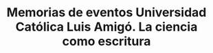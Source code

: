 ---
img : ["./img/memorias_de_eventos.webp"]
title : "Memorias de eventos Universidad Católica Luis Amigó. La ciencia como escritura"
description : "“La ciencia como escritura es la consigna que trazamos en el lanzamiento del Laboratorio de Escritura Científica – EscriLAB, con la presentación de siete estrategias de centros y programas de escritura de universidades latinoamericanas y nacionales. Estas memorias presentan una contribución en áreas de enseñanza de la escritura universitaria y la investigación pedagógica de la misma, así como para la orientación de trabajos de grado y tesis. La escritura y la ciencia tienen una relación de mutua dependencia, la primera es una invención tecnológica productora de evidencia y memoria, de la que se sirve la segunda para explicar y divulgar sus resultados en una comunidad científica. Del mismo modo, existe una ciencia del texto (sea alfabetización, literacidad, escrituralidad), que estudia la forma como las disciplinas transmiten sus teorías y nuevos conocimientos en la enseñanza y la apropiación social."
link : ["https://www.funlam.edu.co/uploads/fondoeditorial/787_Memorias_de_eventos_Universidad_Catolica_Luis_Amigo_La_ciencia_como_escritura.pdf"]
---